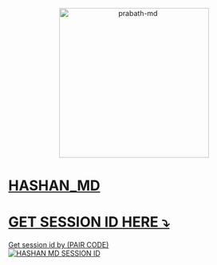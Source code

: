 <p align="center">  
  <a href="https://telegra.ph/file/4b8107be4fdeaf42f3022.jpg">
    <img alt="prabath-md" height="300[" src="https://telegra.ph/file/4b8107be4fdeaf42f3022.jpg">
    



# HASHAN_MD

# GET SESSION ID HERE ⤵️

Get session id by (PAIR CODE)
    <br>
<a href='https://zany-bassoon-q79rxg955xvg2xwjp-7860.app.github.dev/' target="_blank"><img alt='HASHAN MD SESSION ID' src='https://img.shields.io/badge/Session_id-100000?style=for-the-badge&logo=scan&logoColor=white&labelColor=black&color=black'/></a>



